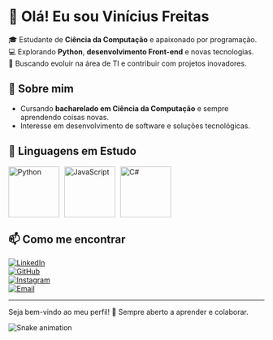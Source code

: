 # 👋 Olá! Eu sou Vinícius Freitas

🎓 Estudante de **Ciência da Computação** e apaixonado por programação.  
💻 Explorando **Python**, **desenvolvimento Front-end** e novas tecnologias.  
🚀 Buscando evoluir na área de TI e contribuir com projetos inovadores.  

## 🌟 Sobre mim  
- Cursando **bacharelado em Ciência da Computação** e sempre aprendendo coisas novas.  
- Interesse em desenvolvimento de software e soluções tecnológicas.  

## 🚀 Linguagens em Estudo

<div style="display: flex; align-items: center;">
  <img src="https://upload.wikimedia.org/wikipedia/commons/c/c3/Python-logo-notext.svg" alt="Python" width="100" style="margin-right: 10px;">
  <img src="https://upload.wikimedia.org/wikipedia/commons/6/6a/JavaScript-logo.png" alt="JavaScript" width="100" style="margin-right: 10px;">
  <img src="https://upload.wikimedia.org/wikipedia/commons/4/4f/Csharp_Logo.png" alt="C#" width="100">
</div>

## 📫 Como me encontrar  
[![LinkedIn](https://img.shields.io/badge/LinkedIn-0077B5?style=for-the-badge&logo=linkedin&logoColor=white)](https://www.linkedin.com/in/vinícius-teodoro-de-freitas)  
[![GitHub](https://img.shields.io/badge/GitHub-181717?style=for-the-badge&logo=github&logoColor=white)](https://github.com/freitasvinii)  
[![Instagram](https://img.shields.io/badge/Instagram-E4405F?style=for-the-badge&logo=instagram&logoColor=white)](https://www.instagram.com/freitasvinii)  
[![Email](https://img.shields.io/badge/Email-D14836?style=for-the-badge&logo=gmail&logoColor=white)](mailto:teodorodefreitasvinicius@gmail.com)

---

Seja bem-vindo ao meu perfil! 🚀 Sempre aberto a aprender e colaborar.

<img src="https://raw.githubusercontent.com/freitasvinii/freitasvinii/output/snake.svg" alt="Snake animation" />

###
